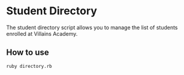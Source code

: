 # Student Directory #

The student directory script allows you to manage the list of students enrolled at
Villains Academy.

## How to use ##

``` shell
ruby directory.rb
```
